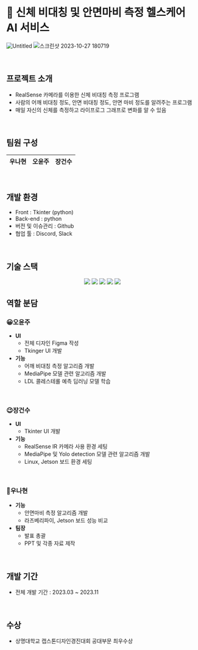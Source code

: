 # 💪 신체 비대칭 및 안면마비 측정 헬스케어 AI 서비스 

![Untitled](https://github.com/user-attachments/assets/1fd9e76f-a975-467e-9f30-1dbbd0f32cf1)
![스크린샷 2023-10-27 180719](https://github.com/user-attachments/assets/d65f4321-538e-4ce6-9b86-a9ae60342a55)

<br>

## 프로젝트 소개

- RealSense 카메라를 이용한 신체 비대칭 측정 프로그램
- 사람의 어깨 비대칭 정도, 안면 비대칭 정도, 안면 마비 정도를 알려주는 프로그램
- 매일 자신의 신체를 측정하고 라이프로그 그래프로 변화를 알 수 있음

<br>

## 팀원 구성

<div align="center">

| **우나현** | **오윤주** | **장건수** | 
| :------: |  :------: | :------: |


</div>

<br>

## 개발 환경

- Front : Tkinter (python)
- Back-end : python
- 버전 및 이슈관리 : Github
- 협업 툴 : Discord, Slack
<br>

## 기술 스택

<div align="center">
	<img src="https://img.shields.io/badge/Python-3776AB?style=flat&logo=Python&logoColor=white" />
  <img src="https://img.shields.io/badge/OpenCV-5C3EE8?style=flat&logo=OpenCV&logoColor=white" />
	<img src="https://img.shields.io/badge/Pytorch-EE4C2C?style=flat&logo=Pytorch&logoColor=white" />
	<img src="https://img.shields.io/badge/Pandas-150458?style=flat&logo=Pandas&logoColor=white" />
	<img src="https://img.shields.io/badge/TensorFlow-FF6F00?style=flat&logo=TensorFlow&logoColor=white" />
	
</div>

## 역할 분담

### 😀오윤주

- **UI**
    - 전체 디자인 Figma 작성
    - Tkinger UI 개발
- **기능**
    - 어깨 비대칭 측정 알고리즘 개발
    - MediaPipe 모델 관련 알고리즘 개발
    - LDL 콜레스테롤 예측 딥러닝 모델 학습
<br>
    
### 😉장건수

- **UI**
    - Tkinter UI 개발
- **기능**
    - RealSense IR 카메라 사용 환경 세팅
    - MediaPipe 및 Yolo detection 모델 관련 알고리즘 개발
    - Linux, Jetson 보드 환경 세팅

<br>

### 🤗우나현

- **기능**
    - 안면마비 측정 알고리즘 개발
    - 라즈베리파이, Jetson 보드 성능 비교
- **팀장**
    - 발표 총괄
    - PPT 및 각종 자료 제작

<br>

## 개발 기간

- 전체 개발 기간 : 2023.03 ~ 2023.11

<br>

## 수상

- 상명대학교 캡스톤디자인경진대회 공대부문 최우수상
